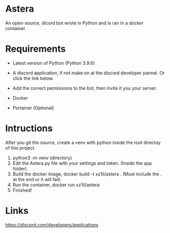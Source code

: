 # Astera
An open-source, dicord bot wrote in Python and is ran in a docker container.

# Requirements
- Latest version of Python (Python 3.9.6)

- A discord application, if not make on at the discord developer pannel. Or click the link below.
- Add the correct permissions to the bot, then invite it you your server.
- Docker
- Portainer (Optional)

# Intructions 
After you git the source, create a venv with python inside the root directoy of this project.

1. python3 -m venv (directory)
2. Edit the Astera.py file with your settings and token. (Inside the app folder)
3. Build the docker image, docker build -t xz1il/astera . (Must include the . at the end or it will fail)
4. Run the container, docker run xz1il/astera
5. Finished!

# Links
https://discord.com/developers/applications
